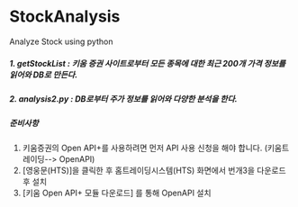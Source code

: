 # StockAnalysis
Analyze Stock using python 

##### 1. getStockList : 키움 증권 사이트로부터 모든 종목에 대한 최근 200개 가격 정보를 읽어와 DB로 만든다.

##### 2. analysis2.py : DB로부터 주가 정보를 읽어와 다양한 분석을 한다.

##### 준비사항
1. 키움증권의 Open API+를 사용하려면 먼저 API 사용 신청을 해야 합니다. (키움트레이딩--> OpenAPI)
2. [영웅문(HTS)]을 클릭한 후 홈트레이딩시스템(HTS) 화면에서 번개3을 다운로드 후 설치
3. [키움 Open API+ 모듈 다운로드] 를 통해 OpenAPI 설치
